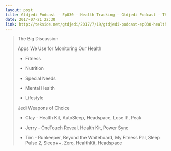 ```yaml
---
layout: post
title: Gtdjedi Podcast - Ep030 - Health Tracking — Gtdjedi Podcast - The Tekside Network — Overcast
date: 2017-07-21 22:30
link: http://tekside.net/gtdjedi/2017/7/19/gtdjedi-podcast-ep030-health-tracking
---
```


> The Big Discussion
> 
> Apps We Use for Monitoring Our Health
> 
> * Fitness
> 
> * Nutrition
> 
> * Special Needs
> 
> * Mental Health
> 
> * Lifestyle
> 
> Jedi Weapons of Choice
> 
> * Clay - Health Kit, AutoSleep, Headspace, Lose It!, Peak
> 
> * Jerry - OneTouch Reveal, Health Kit, Power Sync
> 
> * Tim - Runkeeper, Beyond the Whiteboard, My Fitness Pal, Sleep Pulse 2, Sleep++, Zero, HealthKit, Headspace

​